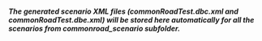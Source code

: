 #####  The generated scenario XML files (commonRoadTest.dbc.xml and commonRoadTest.dbe.xml) will be stored here automatically for all the scenarios from commonroad_scenario subfolder.
